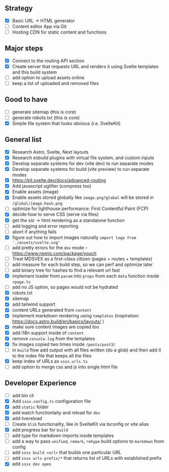 ## Strategy

- [x] Basic URL -> HTML generator
- [ ] Content editor App via Git
- [ ] Hosting CDN for static content and functions

## Major steps

- [x] Connect to the routing API section
- [x] Create server that requests URL and renders it using Svelte templates and this build system
- [ ] add option to upload assets online
- [ ] keep a list of uploaded and removed files

## Good to have

- [ ] generate sitemap (this is core)
- [ ] generate robots.txt (this is core)
- [x] Simple file system that looks obvious (i.e. SvelteKit)

## General list

- [x] Research Astro, Svelte, Next layouts
- [x] Research esbuild plugins with virtual file system, and custom inputs
- [x] Develop separate systems for dev (vite dev) to run separate modes
- [x] Develop separate systems for build (vite preview) to run separate modes
- [x] https://kit.svelte.dev/docs/advanced-routing
- [x] Add javascript uglifier (compress too)
- [x] Enable assets (image)
- [x] Enable assets stored globally like `image.png?global` will be stored in `/global/image.hash.png`
- [ ] optimize for lighthouse performance: First Contentful Paint (FCP)
- [x] decide how to serve CSS (serve via files)
- [x] get the ssr -> html rendering as a standalone function
- [ ] add logging and error reporting
- [ ] abort if anything fails
- [x] figure out how to import images naturally `import logo from './assets/svelte.svg'`
- [ ] add pretty errors for the `dev` mode – https://www.npmjs.com/package/youch
- [ ] Treat MDSVEX as a first-class citizen (pages + routes + templates)
- [ ] add measure for each build step, so we can perf and optimize later
- [ ] add binary tree for hashes to find a relevant url fast
- [x] implement loader from `param` into `props` from each `data` function inside `+page.ts`
- [ ] add no JS option, so pages would not be hydrated
- [x] robots.txt
- [x] sitemap
- [x] add tailwind support
- [x] content URLs generated from `content`
- [x] implement markdown rendering using `templates` (inspiration: https://docs.astro.build/en/basics/layouts/ )
- [x] make sure content images are copied too
- [x] add i18n support inside of `content`
- [x] remove `console.log` from the templates
- [x] fix images copied two times inside `/posts/post3/`
- [ ] in `build` flow add output with all files written (do a glob) and then add it to the index file that keeps all the files
- [x] keep index of URLs as `sssx.urls.ts`
- [ ] add option to merge css and js into single html file

## Developer Experience

- [ ] add bin cli
- [x] Add `sssx.config.ts` configuration file
- [x] add `static` folder
- [x] add watch functionlaity and reload for `dev`
- [x] add livereload
- [ ] Create `$lib` functionality, like in SvelteKit via tsconfig or vite alias
- [x] add progress bar for `build`
- [ ] add type for markdown imports inside templates
- [ ] add a way to pass `unified`, `remark`, `rehype` build options to `markdown` from config
- [ ] add `sssx build <url>` that builds one particular URL
- [ ] add `sssx urls prefix/*` that returns list of URLs with established prefix
- [x] add `sssx dev open`
